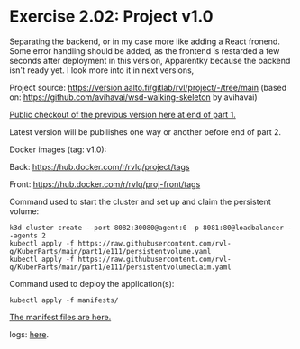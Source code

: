 # Exercise 2.02: Project v1.0

Separating the backend, or in my case more like adding a React fronend. Some error handling should be added, as the frontend is restarded a few seconds after deployment in this version, Apparentky because the backend isn't ready yet. I look more into it in next versions,

Project source: https://version.aalto.fi/gitlab/rvl/project/-/tree/main
(based on: https://github.com/avihavai/wsd-walking-skeleton by avihavai)

[Public checkout of the previous version here at end of part 1.](../../part1/e113/Project.v0.7/)

Latest version will be publlishes one way or another before end of part 2.

Docker images (tag: v1.0):

Back: https://hub.docker.com/r/rvlq/project/tags

Front: https://hub.docker.com/r/rvlq/proj-front/tags

Command used to start the cluster and set up and claim the persistent volume:
```
k3d cluster create --port 8082:30080@agent:0 -p 8081:80@loadbalancer --agents 2
kubectl apply -f https://raw.githubusercontent.com/rvl-q/KuberParts/main/part1/e111/persistentvolume.yaml
kubectl apply -f https://raw.githubusercontent.com/rvl-q/KuberParts/main/part1/e111/persistentvolumeclaim.yaml
```


Command used to deploy the application(s):
```
kubectl apply -f manifests/
```
[The manifest files are here.](./manifests/)

logs:
[here](./e201.txt).
